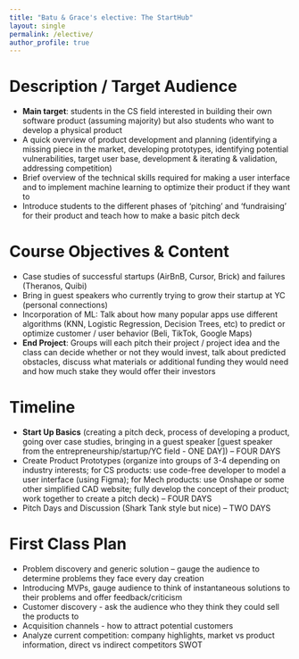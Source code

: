 ```yaml
---
title: "Batu & Grace's elective: The StartHub"
layout: single
permalink: /elective/
author_profile: true
---
```



# Description / Target Audience

 - **Main target**: students in the CS field interested in building their own software product (assuming majority) but also students who want to develop a physical product
 - A quick overview of product development and planning (identifying a missing piece in the market, developing prototypes, identifying potential vulnerabilities, target user base, development & iterating & validation, addressing competition)
 - Brief overview of the technical skills required for making a user interface and to implement machine learning to optimize their product if they want to
 - Introduce students to the different phases of ‘pitching’ and ‘fundraising’ for their product and teach how to make a basic pitch deck

# Course Objectives & Content

 - Case studies of successful startups (AirBnB, Cursor, Brick) and failures (Theranos, Quibi)
 - Bring in guest speakers who currently trying to grow their startup at YC (personal connections)
 - Incorporation of ML: Talk about how many popular apps use different algorithms (KNN, Logistic Regression, Decision Trees, etc) to predict or optimize customer / user behavior (Beli, TikTok, Google Maps) 
 - **End Project**: Groups will each pitch their project / project idea and the class can decide whether or not they would invest, talk about predicted obstacles, discuss what materials or additional funding they would need and how much stake they would offer their investors

# Timeline

 - **Start Up Basics** (creating a pitch deck, process of developing a product, going over case studies, bringing in a guest speaker [guest speaker from the entrepreneurship/startup/YC field - ONE DAY]) – FOUR DAYS
 - Create Product Prototypes (organize into groups of 3-4 depending on industry interests; for CS products: use code-free developer to model a user interface (using Figma); for Mech products: use Onshape or some other simplified CAD website; fully develop the concept of their product; work together to create a pitch deck) – FOUR DAYS
 - Pitch Days and Discussion (Shark Tank style but nice)  – TWO DAYS 

# First Class Plan

 - Problem discovery and generic solution – gauge the audience to determine problems they face every day creation
 - Introducing MVPs, gauge audience to think of instantaneous solutions to their problems and offer feedback/criticism 
 - Customer discovery - ask the audience who they think they could sell the products to
 - Acquisition channels - how to attract potential customers
 - Analyze current competition: company highlights, market vs product information, direct vs indirect competitors SWOT





